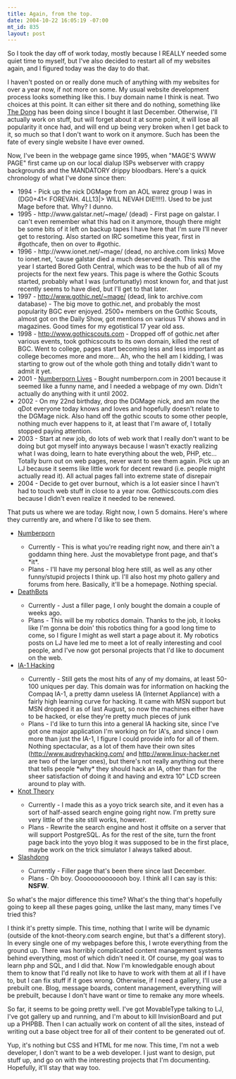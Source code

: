 ```yaml
--- 
title: Again, from the top.
date: 2004-10-22 16:05:19 -07:00
mt_id: 835
layout: post
---
```

So I took the day off of work today, mostly because I REALLY needed some quiet time to myself, but I've also decided to restart all of my websites again, and I figured today was the day to do that.

I haven't posted on or really done much of anything with my websites for over a year now, if not more on some. My usual website development process looks something like this. I buy domain name I think is neat.
Two choices at this point. It can either sit there and do nothing, something like <A HREF='http://www.slashdong.com/'>The Dong</A> has been doing since I bought it last December. Otherwise, I'll actually work on stuff, but will forget about it at some point, it will lose all popularity it once had, and will end up being very broken when I get back to it, so much so that I don't want to work on it anymore. Such has been the fate of every single website I have ever owned. 

Now, I've been in the webpage game since 1995, when "MAGE'S WWW PAGE" first came up on our local dialup ISPs webserver with crappy backgrounds and the MANDATORY drippy bloodbars. Here's a quick chronology of what I've done since then:

<UL>
<LI>1994 - Pick up the nick DGMage from an AOL warez group I was in (DG0+41< FOREVAH. 4LL13|> WILL NEVAH DIE!!!!). Used to be just Mage before that. Why? I dunno.</LI>
<LI>1995 - http://www.galstar.net/~mage/ (dead) - First page on galstar. I can't even remember what this had on it anymore, though there might be some bits of it left on backup tapes I have here that I'm sure I'll never get to restoring. Also started on IRC sometime this year, first in #gothcafe, then on over to #gothic.</LI>
<LI>1996 - http://www.ionet.net/~mage/ (dead, no archive.com links) Move to ionet.net, 'cause galstar died a much deserved death. This was the year I started Bored Goth Central, which was to be the hub of all of my projects for the next few years. This page is where the Gothic Scouts started, probably what I was (unfortunatly) most known for, and that just recently seems to have died, but I'll get to that later.</LI>
<LI>1997 - <A HREF='http://web.archive.org/web/*/http://www.gothic.net/~mage/'>http://www.gothic.net/~mage/</A> (dead, link to archive.com database) - The big move to gothic.net, and probably the most popularity BGC ever enjoyed. 2500+ members on the Gothic Scouts, almost got on the Daily Show, got mentions on various TV shows and in magazines. Good times for my egotistical 17 year old ass.</LI>
<LI>1998 - <A HREF='http://www.gothicscouts.com/'>http://www.gothicscouts.com</A> - Dropped off of gothic.net after various events, took gothicscouts to its own domain, killed the rest of BGC. Went to college, pages start becoming less and less important as college becomes more and more... Ah, who the hell am I kidding, I was starting to grow out of the whole goth thing and totally didn't want to admit it yet.</LI>
<LI>2001 - <A HREF='http://www.numberporn.com'>Numberporn Lives</A> - Bought numberporn.com in 2001 because it seemed like a funny name, and I needed a webpage of my own. Didn't actually do anything with it until 2002.</LI> 
<LI>2002 - On my 22nd birthday, drop the DGMage nick, and am now the qDot everyone today knows and loves and hopefully doesn't relate to the DGMage nick. Also hand off the gothic scouts to some other people, nothing much ever happens to it, at least that I'm aware of, I totally stopped paying attention.</LI>
<LI>2003 - Start at new job, do lots of web work that I really don't want to be doing but got myself into anyways because I wasn't exactly realizing what I was doing, learn to hate everything about the web, PHP, etc... Totally burn out on web pages, never want to see them again. Pick up an LJ because it seems like little work for decent reward (i.e. people might actually read it). All actual pages fall into extreme state of disrepair</LI>
<LI>2004 - Decide to get over burnout, which is a lot easier since I havn't had to touch web stuff in close to a year now. Gothicscouts.com dies because I didn't even realize it needed to be renewed.</LI>
</UL>

That puts us where we are today. Right now, I own 5 domains. Here's where they currently are, and where I'd like to see them.

<UL>
<LI><A HREF='http://www.numberporn.com/'>Numberporn</A></LI>
<UL>
<LI>Currently - This is what you're reading right now, and there ain't a goddamn thing here. Just the movabletype front page, and that's *it*.</LI>
<LI>Plans - I'll have my personal blog here still, as well as any other funny/stupid projects I think up. I'll also host my photo gallery and forums from here. Basically, it'll be a homepage. Nothing special.</LI>
</UL>
<LI><A HREF='http://www.deathbots.com'>DeathBots</A></LI>
<UL>
<LI>Currently - Just a filler page, I only bought the domain a couple of weeks ago.</LI>
<LI>Plans - This will be my robotics domain. Thanks to the job, it looks like I'm gonna be doin' this robotics thing for a good long time to come, so I figure I might as well start a page about it. My robotics posts on LJ have led me to meet a lot of really interesting and cool people, and I've now got personal projects that I'd like to document on the web.</LI>
</UL>
<LI><A HREF='http://www.ia1hacking.com'>IA-1 Hacking</A></LI>
<UL>
<LI>Currently - Still gets the most hits of any of my domains, at least 50-100 uniques per day. This domain was for information on hacking the Compaq IA-1, a pretty damn useless IA (Internet Appliance) with a fairly high learning curve for hacking. It came with MSN support but MSN dropped it as of last August, so now the machines either have to be hacked, or else they're pretty much pieces of junk</LI>
<LI>Plans - I'd like to turn this into a general IA hacking site, since I've got one major application I'm working on for IA's, and since I own more than just the IA-1, I figure I could provide info for all of them. Nothing spectacular, as a lot of them have their own sites (<A HREF='http://www.audreyhacking.com'>http://www.audreyhacking.com/</A> and <A HREF='http://www.linux-hacker.net'>http://www.linux-hacker.net</A> are two of the larger ones), but there's not really anything out there that tells people *why* they should hack an IA, other than for the sheer satisfaction of doing it and having and extra 10" LCD screen around to play with.</LI>
</UL>
<LI><A HREF='http://www.knot-theory.com'>Knot Theory</A></LI>
<UL>
<LI>Currently - I made this as a yoyo trick search site, and it even has a sort of half-assed search engine going right now. I'm pretty sure very little of the site still works, however.</LI>
<LI>Plans - Rewrite the search engine and host it offsite on a server that will support PostgreSQL. As for the rest of the site, turn the front page back into the yoyo blog it was supposed to be in the first place, maybe work on the trick simulator I always talked about.</LI>
</UL>
<LI><A HREF='http://www.slashdong.org/'>Slashdong</A></LI>
<UL>
<LI>Currently - Filler page that's been there since last December.</LI>
<LI>Plans - Oh boy. Oooooooooooooh boy. I think all I can say is this: <B>NSFW</B>.</LI>
</UL>
</UL>

So what's the major difference this time? What's the thing that's hopefully going to keep all these pages going, unlike the last many, many times I've tried this? 

I think it's pretty simple. This time, nothing that I write will be dynamic (outside of the knot-theory.com search engine, but that's a different story). In every single one of my webpages before this, I wrote everything from the ground up. There was horribly complicated content management systems behind everything, most of which didn't need it. Of course, my goal was to learn php and SQL, and I did that. Now I'm knowledgable enough about them to know that I'd really not like to have to work with them at all if I have to, but I can fix stuff if it goes wrong. Otherwise, if I need a gallery, I'll use a prebuilt one. Blog, message boards, content management, everything will be prebuilt, because I don't have want or time to remake any more wheels. 

So far, it seems to be going pretty well. I've got MovableType talking to LJ, I've got gallery up and running, and I'm about to kill InvisionBoard and put up a PHPBB. Then I can actually work on content of all the sites, instead of writing out a base object tree for all of their content to be generated out of.

Yup, it's nothing but CSS and HTML for me now. This time, I'm not a web developer, I don't want to be a web developer. I just want to design, put stuff up, and go on with the interesting projects that I'm documenting. Hopefully, it'll stay that way too.

